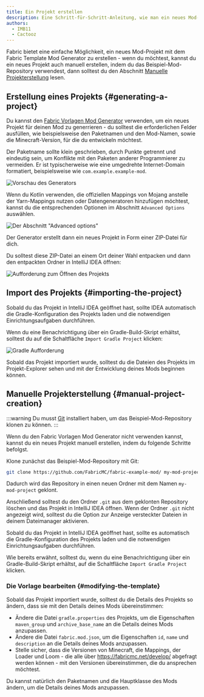 ```yaml
---
title: Ein Projekt erstellen
description: Eine Schritt-für-Schritt-Anleitung, wie man ein neues Mod-Projekt mit dem Fabric Vorlagen Mod Generator erstellt.
authors:
  - IMB11
  - Cactooz
---
```


Fabric bietet eine einfache Möglichkeit, ein neues Mod-Projekt mit dem Fabric Template Mod Generator zu erstellen - wenn du möchtest, kannst du ein neues Projekt auch manuell erstellen, indem du das Beispiel-Mod-Repository verwendest, dann solltest du den Abschnitt [Manuelle Projekterstellung](#manuelle-projekterstellung) lesen.

## Erstellung eines Projekts {#generating-a-project}

Du kannst den [Fabric Vorlagen Mod Generator](https://fabricmc.net/develop/template/) verwenden, um ein neues Projekt für deinen Mod zu generrieren - du solltest die erforderlichen Felder ausfüllen, wie beispielsweise den Paketnamen und den Mod-Namen, sowie die Minecraft-Version, für die du entwickeln möchtest.

Der Paketname sollte klein geschrieben, durch Punkte getrennt und eindeutig sein, um Konflikte mit den Paketen anderer Programmierer zu vermeiden. Er ist typischerweise wie eine umgedrehte Internet-Domain formatiert, beispielsweise wie `com.example.example-mod`.

![Vorschau des Generators](/assets/develop/getting-started/template-generator.png)

Wenn du Kotlin verwenden, die offiziellen Mappings von Mojang anstelle der Yarn-Mappings nutzen oder Datengeneratoren hinzufügen möchtest, kannst du die entsprechenden Optionen im Abschnitt `Advanced Options` auswählen.

![Der Abschnitt "Advanced options"](/assets/develop/getting-started/template-generator-advanced.png)

Der Generator erstellt dann ein neues Projekt in Form einer ZIP-Datei für dich.

Du solltest diese ZIP-Datei an einem Ort deiner Wahl entpacken und dann den entpackten Ordner in IntelliJ IDEA öffnen:

![Aufforderung zum Öffnen des Projekts](/assets/develop/getting-started/open-project.png)

## Import des Projekts {#importing-the-project}

Sobald du das Projekt in IntelliJ IDEA geöffnet hast, sollte IDEA automatisch die Gradle-Konfiguration des Projekts laden und die notwendigen Einrichtungsaufgaben durchführen.

Wenn du eine Benachrichtigung über ein Gradle-Build-Skript erhältst, solltest du auf die Schaltfläche `Import Gradle Project` klicken:

![Gradle Aufforderung](/assets/develop/getting-started/gradle-prompt.png)

Sobald das Projekt importiert wurde, solltest du die Dateien des Projekts im Projekt-Explorer sehen und mit der Entwicklung deines Mods beginnen können.

## Manuelle Projekterstellung {#manual-project-creation}

:::warning
Du musst [Git](https://git-scm.com/) installiert haben, um das Beispiel-Mod-Repository klonen zu können.
:::

Wenn du den Fabric Vorlagen Mod Generator nicht verwenden kannst, kannst du ein neues Projekt manuell erstellen, indem du folgende Schritte befolgst.

Klone zunächst das Beispiel-Mod-Repository mit Git:

```sh
git clone https://github.com/FabricMC/fabric-example-mod/ my-mod-project
```

Dadurch wird das Repository in einen neuen Ordner mit dem Namen `my-mod-project` geklont.

Anschließend solltest du den Ordner `.git` aus dem geklonten Repository löschen und das Projekt in IntelliJ IDEA öffnen. Wenn der Ordner `.git` nicht angezeigt wird, solltest du die Option zur Anzeige versteckter Dateien in deinem Dateimanager aktivieren.

Sobald du das Projekt in IntelliJ IDEA geöffnet hast, sollte es automatisch die Gradle-Konfiguration des Projekts laden und die notwendigen Einrichtungsaufgaben durchführen.

Wie bereits erwähnt, solltest du, wenn du eine Benachrichtigung über ein Gradle-Build-Skript erhältst, auf die Schaltfläche `Import Gradle Project` klicken.

### Die Vorlage bearbeiten {#modifying-the-template}

Sobald das Projekt importiert wurde, solltest du die Details des Projekts so ändern, dass sie mit den Details deines Mods übereinstimmen:

- Ändere die Datei `gradle.properties` des Projekts, um die Eigenschaften `maven_group` und `archive_base_name` an die Details deines Mods anzupassen.
- Ändere die Datei `fabric.mod.json`, um die Eigenschaften `id`, `name` und `description` an die Details deines Mods anzupassen.
- Stelle sicher, dass die Versionen von Minecraft, die Mappings, der Loader und Loom - die alle über <https://fabricmc.net/develop/> abgefragt werden können - mit den Versionen übereinstimmen, die du ansprechen möchtest.

Du kannst natürlich den Paketnamen und die Hauptklasse des Mods ändern, um die Details deines Mods anzupassen.
